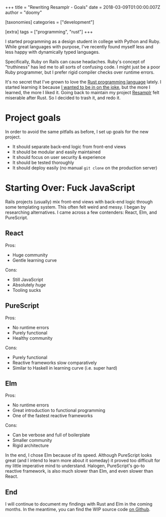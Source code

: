 +++
title = "Rewriting Resamplr - Goals"
date = 2018-03-09T01:00:00.007Z
author = "doomy"

[taxonomies]
categories = ["development"]

[extra]
tags = ["programming", "rust"]
+++

I started programming as a design student in college with Python and Ruby.  While great languages with purpose, I've recently found myself less and less happy with dynamically typed languages.  

Specifically, Ruby on Rails can cause headaches.  Ruby's concept of "truthiness" has led me to all sorts of confusing code.  I might just be a poor Ruby programmer, but I prefer rigid compiler checks over runtime errors.

It's no secret that I've grown to love the [Rust programming language](/tags/rust/) lately.  I started learning it because [I wanted to be in on the joke](https://reddit.com/r/programmingcirclejerk), but the more I learned, the more I liked it.  Going back to maintain my project [Resamplr](https://resamplr.com) felt miserable after Rust.  So I decided to trash it, and redo it.

# Project goals
In order to avoid the same pitfalls as before, I set up goals for the new project.

- It should separate back-end logic from front-end views
- It should be modular and easily maintained
- It should focus on user security & experience
- It should be tested thoroughly 
- It should deploy easily (no manual `git clone` on the production server)

# Starting Over: Fuck JavaScript
Rails projects (usually) mix front-end views with back-end logic through some templating system.  This often felt weird and messy.  I began by researching alternatives.  I came across a few contenders: React, Elm, and PureScript.

## React
Pros:

- Huge community
- Gentle learning curve

Cons:

- Still JavaScript
- Absolutely *huge*
- Tooling sucks

## PureScript
Pros: 

- No runtime errors
- Purely functional
- Healthy community

Cons:

- Purely functional
- Reactive frameworks slow comparatively
- Similar to Haskell in learning curve (i.e. super hard)

## Elm
Pros:

- No runtime errors
- Great introduction to functional programming
- One of the fastest reactive frameworks

Cons:

- Can be verbose and full of boilerplate
- Smaller community
- Rigid architecture 

In the end, I chose Elm because of its speed.  Although PureScript looks great (and I intend to learn more about it someday) it proved too difficult for my little imperative mind to understand.  Halogen, PureScript's go-to reactive framework, is also much slower than Elm, and even slower than React.

## End
I will continue to document my findings with Rust and Elm in the coming months.  In the meantime, you can find the WIP source code [on Github](https://github.com/resamplr/resamplr-web).